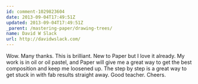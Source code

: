 ```yaml
---
id: comment-1029823604
date: 2013-09-04T17:49:51Z
updated: 2013-09-04T17:49:51Z
_parent: /mastering-paper/drawing-trees/
name: David W Slack
url: http://davidwslack.com/
---
```


Wow. Many thanks. This is brilliant. New to Paper but I love it already.
My work is in oil or oil pastel, and Paper will give me a great way to get the best
composition and keep me loosened up. The step by step is a great way to get stuck
in with fab results straight away. Good teacher. Cheers.
